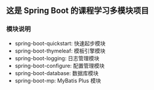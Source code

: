 ## 这是 Spring Boot 的课程学习多模块项目
### 模块说明
- spring-boot-quickstart: 快速起步模块
- spring-boot-thymeleaf: 模板引擎模块
- spring-boot-logging: 日志管理模块
- spring-boot-configure: 配置管理模块
- spring-boot-database: 数据库模块
- spring-boot-mp: MyBatis Plus 模块
